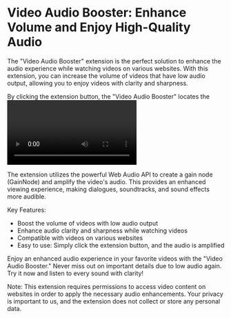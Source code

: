 # Video Audio Booster: Enhance Volume and Enjoy High-Quality Audio

The "Video Audio Booster" extension is the perfect solution to enhance the audio experience while watching videos on various websites. With this extension, you can increase the volume of videos that have low audio output, allowing you to enjoy videos with clarity and sharpness.

By clicking the extension button, the "Video Audio Booster" locates the <video> tag present on the web page and applies a volume boost to improve the sound quality. This enhancement is particularly useful when encountering videos with low audio, ensuring that you don't miss out on any important details.

The extension utilizes the powerful Web Audio API to create a gain node (GainNode) and amplify the video's audio. This provides an enhanced viewing experience, making dialogues, soundtracks, and sound effects more audible.

Key Features:

- Boost the volume of videos with low audio output
- Enhance audio clarity and sharpness while watching videos
- Compatible with videos on various websites
- Easy to use: Simply click the extension button, and the audio is amplified

Enjoy an enhanced audio experience in your favorite videos with the "Video Audio Booster." Never miss out on important details due to low audio again. Try it now and listen to every sound with clarity!

Note: This extension requires permissions to access video content on websites in order to apply the necessary audio enhancements. Your privacy is important to us, and the extension does not collect or store any personal data.